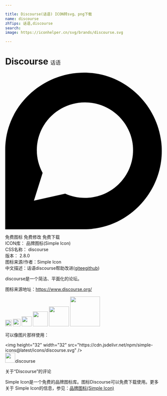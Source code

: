 ```yaml
---

title: Discourse(话语) ICON转svg、png下载
name: discourse
zhTips: 话语,discourse
search: 
image: https://iconhelper.cn/svg/brands/discourse.svg

---
```


# Discourse  <small style="font-size: 60%;font-weight: 100">话语</small>

<div id="svg" class="svg-wrap">
<svg role="img" viewBox="0 0 24 24" xmlns="http://www.w3.org/2000/svg"><title>Discourse icon</title><path d="M12.103 0C18.666 0 24 5.485 24 11.997c0 6.51-5.33 11.99-11.9 11.99L0 24V11.79C0 5.28 5.532 0 12.103 0zm.116 4.563c-2.593-.003-4.996 1.352-6.337 3.57-1.33 2.208-1.387 4.957-.148 7.22L4.4 19.61l4.794-1.074c2.745 1.225 5.965.676 8.136-1.39 2.17-2.054 2.86-5.228 1.737-7.997-1.135-2.778-3.84-4.59-6.84-4.585h-.008z"/></svg>
</div>
<detail full-name='discourse'></detail>

<div class="detail-page">
<p>
<span><span class="badge-success badge">免费图标</span> <span class="badge-success badge">免费修改</span>  <span class="badge-success badge">免费下载</span> </span>
<br/>
<span>
ICON库：
<span class="badge-secondary badge">品牌图标(Simple Icon)</span> 
</span>
<br/>
<span>
CSS名称：
<span class="badge-secondary badge">discourse</span> 
</span>

<br/>
<span>
版本：
<span class="badge-secondary badge">2.8.0</span> 
</span>
<br/>
<span>图标来源/作者：<span class="badge-light badge">Simple Icon</span></span> 
<br/>
<span class="zh-detail">中文描述：<span class="badge-primary badge">话语</span><span class="badge-primary badge">discourse</span><span class="help-link"><span>帮助改进</span>(<a href="https://gitee.com/liuwave/icon-helper/edit/master/json/brands/discourse.json" target="_blank" rel="noopener noreferrer">gitee</a><a href="https://github.com/liuwave/icon-helper/edit/master/json/brands/discourse.json" target="_blank" rel="noopener noreferrer">github</a></span>)</span><br/>
</p>
</div><div class="description description alert alert-light"><p>discourse是一个简洁、平面化的论坛。</p><p>图标来源地址：<a href="https://www.discourse.org/" target="_blank" rel="noopener noreferrer">https://www.discourse.org/</a></p></div>
<div class="alert alert-dark">
<img height="21" width="21" src="https://cdn.jsdelivr.net/npm/simple-icons@latest/icons/discourse.svg" />
<img height="24" width="24" src="https://cdn.jsdelivr.net/npm/simple-icons@latest/icons/discourse.svg" />
<img height="32" width="32" src="https://cdn.jsdelivr.net/npm/simple-icons@latest/icons/discourse.svg" />
<img height="48" width="48" src="https://cdn.jsdelivr.net/npm/simple-icons@latest/icons/discourse.svg" />
<img height="64" width="64" src="https://cdn.jsdelivr.net/npm/simple-icons@latest/icons/discourse.svg" />
<img height="96" width="96" src="https://cdn.jsdelivr.net/npm/simple-icons@latest/icons/discourse.svg" />

</div>
<div>
  <p>可以像图片那样使用：    
  </p>
  <div class="alert alert-primary" style="font-size: 14px">
    &lt;img height="32" width="32" src="https://cdn.jsdelivr.net/npm/simple-icons@latest/icons/discourse.svg" /&gt;
    <copy-btn content='<img height="32" width="32" src="https://cdn.jsdelivr.net/npm/simple-icons@latest/icons/discourse.svg" />'></copy-btn>
  </div>
  <div class="alert alert-secondary">
    <img height="32" width="32" src="https://cdn.jsdelivr.net/npm/simple-icons@latest/icons/discourse.svg" />discourse
    <copy-btn content="discourse" btn-title="复制图标名称"></copy-btn>
  </div>
</div>

<Vssue title="关于“Discourse”的评论" >关于“Discourse”的评论</Vssue>


<div><p>Simple Icon是一个免费的品牌图标库。图标Discourse可以免费下载使用。更多关于  Simple Icon的信息，参见：<a target="_blank" href="https://iconhelper.cn/brands.html">品牌图标(Simple Icon)</a>
</p></div>
